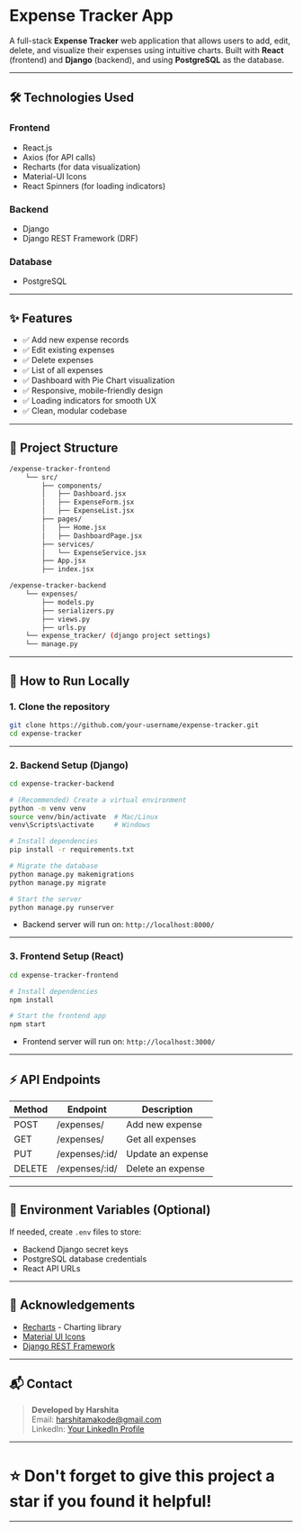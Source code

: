 # Expense Tracker App

A full-stack **Expense Tracker** web application that allows users to add, edit, delete, and visualize their expenses using intuitive charts. Built with **React** (frontend) and **Django** (backend), and using **PostgreSQL** as the database.

---

## 🛠️ Technologies Used

### Frontend
- React.js
- Axios (for API calls)
- Recharts (for data visualization)
- Material-UI Icons
- React Spinners (for loading indicators)

### Backend
- Django
- Django REST Framework (DRF)

### Database
- PostgreSQL

---

## ✨ Features

- ✅ Add new expense records
- ✅ Edit existing expenses
- ✅ Delete expenses
- ✅ List of all expenses
- ✅ Dashboard with Pie Chart visualization
- ✅ Responsive, mobile-friendly design
- ✅ Loading indicators for smooth UX
- ✅ Clean, modular codebase

---

## 📂 Project Structure

```bash
/expense-tracker-frontend
    └── src/
        ├── components/
        │   ├── Dashboard.jsx
        │   ├── ExpenseForm.jsx
        │   ├── ExpenseList.jsx
        ├── pages/
        │   ├── Home.jsx
        │   ├── DashboardPage.jsx
        ├── services/
        │   └── ExpenseService.jsx
        ├── App.jsx
        ├── index.jsx

/expense-tracker-backend
    └── expenses/
        ├── models.py
        ├── serializers.py
        ├── views.py
        ├── urls.py
    └── expense_tracker/ (django project settings)
    └── manage.py
```

---

## 🚀 How to Run Locally

### 1. Clone the repository

```bash
git clone https://github.com/your-username/expense-tracker.git
cd expense-tracker
```

---

### 2. Backend Setup (Django)

```bash
cd expense-tracker-backend

# (Recommended) Create a virtual environment
python -m venv venv
source venv/bin/activate  # Mac/Linux
venv\Scripts\activate     # Windows

# Install dependencies
pip install -r requirements.txt

# Migrate the database
python manage.py makemigrations
python manage.py migrate

# Start the server
python manage.py runserver
```

- Backend server will run on: `http://localhost:8000/`

---

### 3. Frontend Setup (React)

```bash
cd expense-tracker-frontend

# Install dependencies
npm install

# Start the frontend app
npm start
```

- Frontend server will run on: `http://localhost:3000/`

---

## ⚡ API Endpoints

| Method | Endpoint | Description            |
|-------|-----------|-------------------------|
| POST   | /expenses/ | Add new expense |
| GET    | /expenses/ | Get all expenses |
| PUT    | /expenses/:id/ | Update an expense |
| DELETE | /expenses/:id/ | Delete an expense |

---

## 📌 Environment Variables (Optional)

If needed, create `.env` files to store:
- Backend Django secret keys
- PostgreSQL database credentials
- React API URLs

---

## 🙏 Acknowledgements

- [Recharts](https://recharts.org/) - Charting library
- [Material UI Icons](https://mui.com/material-ui/material-icons/)
- [Django REST Framework](https://www.django-rest-framework.org/)

---

## 📬 Contact

> **Developed by Harshita**  
> Email: harshitamakode@gmail.com  
> LinkedIn: [Your LinkedIn Profile](https://linkedin.com/in/harshita-makode)

---

# ⭐ Don't forget to give this project a **star** if you found it helpful!

---
